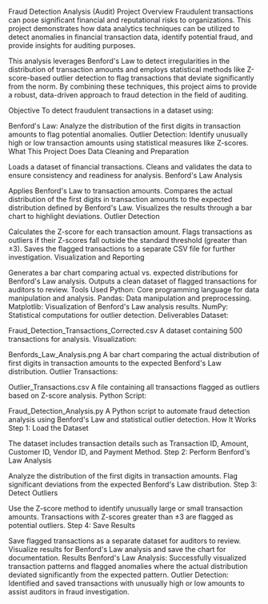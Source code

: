 Fraud Detection Analysis (Audit)
Project Overview
Fraudulent transactions can pose significant financial and reputational risks to organizations. This project demonstrates how data analytics techniques can be utilized to detect anomalies in financial transaction data, identify potential fraud, and provide insights for auditing purposes.

This analysis leverages Benford's Law to detect irregularities in the distribution of transaction amounts and employs statistical methods like Z-score-based outlier detection to flag transactions that deviate significantly from the norm. By combining these techniques, this project aims to provide a robust, data-driven approach to fraud detection in the field of auditing.

Objective
To detect fraudulent transactions in a dataset using:

Benford's Law: Analyze the distribution of the first digits in transaction amounts to flag potential anomalies.
Outlier Detection: Identify unusually high or low transaction amounts using statistical measures like Z-scores.
What This Project Does
Data Cleaning and Preparation

Loads a dataset of financial transactions.
Cleans and validates the data to ensure consistency and readiness for analysis.
Benford's Law Analysis

Applies Benford's Law to transaction amounts.
Compares the actual distribution of the first digits in transaction amounts to the expected distribution defined by Benford's Law.
Visualizes the results through a bar chart to highlight deviations.
Outlier Detection

Calculates the Z-score for each transaction amount.
Flags transactions as outliers if their Z-scores fall outside the standard threshold (greater than ±3).
Saves the flagged transactions to a separate CSV file for further investigation.
Visualization and Reporting

Generates a bar chart comparing actual vs. expected distributions for Benford's Law analysis.
Outputs a clean dataset of flagged transactions for auditors to review.
Tools Used
Python: Core programming language for data manipulation and analysis.
Pandas: Data manipulation and preprocessing.
Matplotlib: Visualization of Benford's Law analysis results.
NumPy: Statistical computations for outlier detection.
Deliverables
Dataset:

Fraud_Detection_Transactions_Corrected.csv
A dataset containing 500 transactions for analysis.
Visualization:

Benfords_Law_Analysis.png
A bar chart comparing the actual distribution of first digits in transaction amounts to the expected Benford's Law distribution.
Outlier Transactions:

Outlier_Transactions.csv
A file containing all transactions flagged as outliers based on Z-score analysis.
Python Script:

Fraud_Detection_Analysis.py
A Python script to automate fraud detection analysis using Benford's Law and statistical outlier detection.
How It Works
Step 1: Load the Dataset

The dataset includes transaction details such as Transaction ID, Amount, Customer ID, Vendor ID, and Payment Method.
Step 2: Perform Benford's Law Analysis

Analyze the distribution of the first digits in transaction amounts.
Flag significant deviations from the expected Benford's Law distribution.
Step 3: Detect Outliers

Use the Z-score method to identify unusually large or small transaction amounts.
Transactions with Z-scores greater than ±3 are flagged as potential outliers.
Step 4: Save Results

Save flagged transactions as a separate dataset for auditors to review.
Visualize results for Benford's Law analysis and save the chart for documentation.
Results
Benford's Law Analysis: Successfully visualized transaction patterns and flagged anomalies where the actual distribution deviated significantly from the expected pattern.
Outlier Detection: Identified and saved transactions with unusually high or low amounts to assist auditors in fraud investigation.
